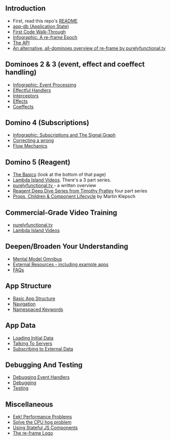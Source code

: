 ## Introduction
* First, read this repo's [README](../README.md)
* [app-db (Application State)](ApplicationState.md)
* [First Code Walk-Through](CodeWalkthrough.md)
* [Infographic: A re-frame Epoch](AnEpoch.md)
* [The API](API.md)
* [An alternative, all-dominoes overview of re-frame by purelyfunctional.tv](https://purelyfunctional.tv/guide/re-frame-building-blocks/)

## Dominoes 2 & 3  (event, effect and coeffect handling)
* [Infographic: Event Processing](EventHandlingInfographic.md)
* [Effectful Handlers](EffectfulHandlers.md)
* [Interceptors](Interceptors.md)
* [Effects](Effects.md)
* [Coeffects](Coeffects.md)

## Domino 4 (Subscriptions)

  * [Infographic: Subscriptions and The Signal Graph](SubscriptionInfographic.md)
  * [Correcting a wrong](SubscriptionsCleanup.md)
  * [Flow Mechanics](SubscriptionFlow.md)

## Domino 5 (Reagent)

  * [The Basics](https://github.com/Day8/re-frame/wiki#reagent-tutorials) (look at the bottom of that page)
  * [Lambda Island Videos](https://lambdaisland.com/episodes). There's a 3 part series.
  * [purelyfunctional.tv ](https://purelyfunctional.tv/guide/reagent/) - a written overview
  * [Reagent Deep Dive Series from Timothy Pratley](http://timothypratley.blogspot.com.au/p/p.html)  four part series
  * [Props, Children & Component Lifecycle](https://www.martinklepsch.org/posts/props-children-and-component-lifecycle-in-reagent.html) by Martin Klepsch


## Commercial-Grade Video Training 

* [purelyfunctional.tv](https://purelyfunctional.tv/courses/understanding-re-frame/)
* [Lambda Island Videos](https://lambdaisland.com/collections/react-reagent-re-frame)

## Deepen/Broaden Your Understanding

* [Mental Model Omnibus](MentalModelOmnibus.md)
* [External Resources - including example apps](External-Resources.md)
* [FAQs](FAQs/README.md)



## App Structure
  * [Basic App Structure](Basic-App-Structure.md)
  * [Navigation](Navigation.md)
  * [Namespaced Keywords](Namespaced-Keywords.md)

## App Data
  * [Loading Initial Data](Loading-Initial-Data.md)
  * [Talking To Servers](Talking-To-Servers.md)
  * [Subscribing to External Data](Subscribing-To-External-Data.md)

## Debugging And Testing
  * [Debugging Event Handlers](Debugging-Event-Handlers.md)
  * [Debugging](Debugging.md)
  * [Testing](Testing.md)

## Miscellaneous
  * [Eek! Performance Problems](Performance-Problems.md)
  * [Solve the CPU hog problem](Solve-the-CPU-hog-problem.md)
  * [Using Stateful JS Components](Using-Stateful-JS-Components.md)
  * [The re-frame Logo](The-re-frame-logo.md)
